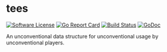 # tees

[![Software License](https://img.shields.io/badge/license-MIT-brightgreen.svg?style=flat-square)](LICENSE.md)
[![Go Report Card](https://goreportcard.com/badge/github.com/GoLangsam/tees)](https://goreportcard.com/report/github.com/GoLangsam/tees)
[![Build Status](https://travis-ci.org/GoLangsam/tees.svg?branch=master)](https://travis-ci.org/GoLangsam/tees)
[![GoDoc](https://godoc.org/github.com/GoLangsam/tees?status.svg)](https://godoc.org/github.com/GoLangsam/tees)

An unconventional data structure for unconventional usage by unconventional players.

